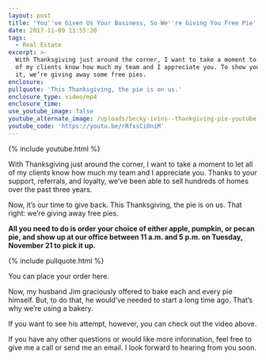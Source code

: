 ```yaml
---
layout: post
title: 'You''ve Given Us Your Business, So We''re Giving You Free Pie'
date: 2017-11-09 11:55:20
tags:
  - Real Estate
excerpt: >-
  With Thanksgiving just around the corner, I want to take a moment to let all
  of my clients know how much my team and I appreciate you. To show you we mean
  it, we’re giving away some free pies.
enclosure:
pullquote: 'This Thanksgiving, the pie is on us.'
enclosure_type: video/mp4
enclosure_time:
use_youtube_image: false
youtube_alternate_image: /uploads/becky-ivins--thankgiving-pie-youtube.jpg
youtube_code: 'https://youtu.be/rRfxsCi0niM'
---
```



{% include youtube.html %}

With Thanksgiving just around the corner, I want to take a moment to let all of my clients know how much my team and I appreciate you. Thanks to your support, referrals, and loyalty, we’ve been able to sell hundreds of homes over the past three years.

Now, it’s our time to give back. This Thanksgiving, the pie is on us. That right: we’re giving away free pies.

**All you need to do is order your choice of either apple, pumpkin, or pecan pie, and show up at our office between 11 a.m. and 5 p.m. on Tuesday, November 21 to pick it up.**

{% include pullquote.html %}

You can place your order here.

Now, my husband Jim graciously offered to bake each and every pie himself. But, to do that, he would’ve needed to start a long time ago. That’s why we’re using a bakery.

If you want to see his attempt, however, you can check out the video above.

If you have any other questions or would like more information, feel free to give me a call or send me an email. I look forward to hearing from you soon.